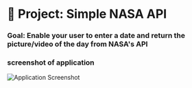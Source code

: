 # 🚀 Project: Simple NASA API

### Goal: Enable your user to enter a date and return the picture/video of the day from NASA's API

### screenshot of application

![Application Screenshot](screenshotNasa.jpg)
